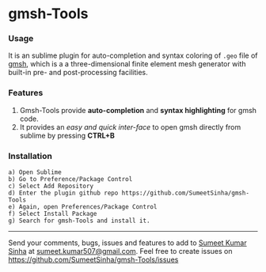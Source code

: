 gmsh-Tools
=========

### Usage

It is an sublime plugin for auto-completion and syntax coloring of ```.geo``` file of [gmsh](http://geuz.org/gmsh/), which is a a three-dimensional finite element mesh generator with built-in pre- and post-processing facilities. 

### Features

1. Gmsh-Tools provide **auto-completion** and **syntax highlighting** for gmsh code.
3. It provides an *easy and quick inter-face* to open gmsh directly from sublime by pressing **CTRL+B**

### Installation 

	a) Open Sublime 
	b) Go to Preference/Package Control
	c) Select Add Repository
	d) Enter the plugin github repo https://github.com/SumeetSinha/gmsh-Tools
	e) Again, open Preferences/Package Control
	f) Select Install Package
	g) Search for gmsh-Tools and install it.

	
---

Send your comments, bugs, issues and features to add to [Sumeet Kumar Sinha](http://www.sumeetksinha.com) at sumeet.kumar507@gmail.com. 
Feel free to create issues on https://github.com/SumeetSinha/gmsh-Tools/issues
